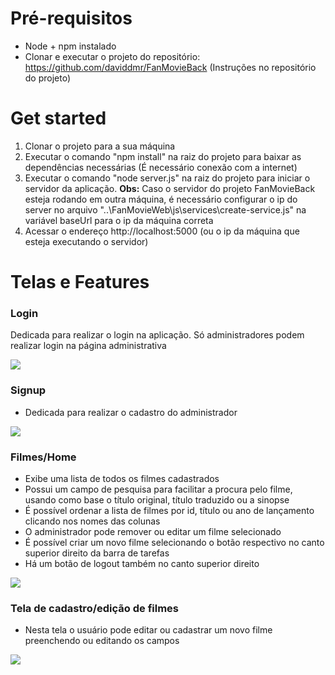 # Pré-requisitos #
* Node + npm instalado
* Clonar e executar o projeto do repositório: https://github.com/daviddmr/FanMovieBack
(Instruções no repositório do projeto)

# Get started #
1. Clonar o projeto para a sua máquina
1. Executar o comando "npm install" na raiz do projeto para baixar as dependências necessárias
(É necessário conexão com a internet)
1. Executar o comando "node server.js" na raiz do projeto para iniciar o servidor da aplicação.
    **Obs:** Caso o servidor do projeto FanMovieBack esteja rodando em outra máquina, é necessário configurar o ip do server no arquivo "..\FanMovieWeb\js\services\create-service.js" na variável baseUrl para o ip da máquina correta
1. Acessar o endereço http://localhost:5000 (ou o ip da máquina que esteja executando o servidor)

# Telas e Features #
### Login
Dedicada para realizar o login na aplicação.
Só administradores podem realizar login na página administrativa

![](https://s28.postimg.org/inh0pajfx/Login_fanmovie.png)

### Signup
* Dedicada para realizar o cadastro do administrador

![](https://s28.postimg.org/tbkro4tf1/Signup_fanmovie.png)

### Filmes/Home
* Exibe uma lista de todos os filmes cadastrados
* Possui um campo de pesquisa para facilitar a procura pelo filme, usando como base o título original, título traduzido ou a sinopse
* É possível ordenar a lista de filmes por id, título ou ano de lançamento clicando nos nomes das colunas
* O administrador pode remover ou editar um filme selecionado
* É possível criar um novo filme selecionando o botão respectivo no canto superior direito da barra de tarefas
* Há um botão de logout também no canto superior direito

![](https://s28.postimg.org/6x337wqnh/Filmes_fanmovie.png)

### Tela de cadastro/edição de filmes
* Nesta tela o usuário pode editar ou cadastrar um novo filme preenchendo ou editando os campos

![](https://s28.postimg.org/yj5usla0d/Editar_fanmovie.png)
